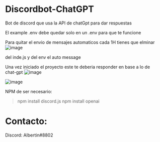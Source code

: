 # Discordbot-ChatGPT
Bot de discord que usa la API de chatGpt para dar respuestas

El example .env debe quedar solo en un .env para que te funcione


Para quitar el envio de mensajes automaticos cada 1H tienes que elminar
![image](https://github.com/Albertin8802/discordbot-ChatGPT/assets/102251542/23fee884-c4a4-4581-8270-109397dba6f8)

del inde.js y del env el auto message

Una vez iniciado el proyecto este te deberia responder en base a lo de chat-gpt
![image](https://github.com/Albertin8802/discordbot-ChatGPT/assets/102251542/f2a1c06c-76c1-421a-bb01-b5020f26dcd8)

![image](https://github.com/Albertin8802/discordbot-ChatGPT/assets/102251542/ba8c1f15-eae4-4865-9e51-5bd7a887f585)

NPM de ser necesario:
> npm install discord.js
> npm install openai

# Contacto:
Discord: Albertin#8802


